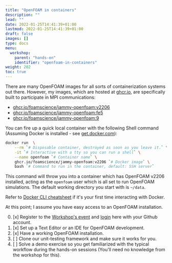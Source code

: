 ```yaml
---
title: "OpenFOAM in containers"
description: ""
lead: ""
date: 2022-01-25T14:41:39+01:00
lastmod: 2022-01-25T14:41:39+01:00
draft: false
images: []
type: docs
menu:
  workshop:
    parent: "hands-on"
    identifier: "openfoam-in-containers"
weight: 202
toc: true
---
```


There are many OpenFOAM images for all sorts of containerization systems out there. However, my images,
which are hosted at [ghcr.io](https://ghcr.io), are specifically built to participate in MPI communications:

- [ghcr.io/foamscience/jammy-openfoam:v2206](https://github.com/users/FoamScience/packages/container/jammy-openfoam/44898482?tag=v2206)
- [ghcr.io/foamscience/jammy-openfoam:fe5](https://github.com/users/FoamScience/packages/container/jammy-openfoam/44946661?tag=fe5)
- [ghcr.io/foamscience/jammy-openfoam:9](https://github.com/users/FoamScience/packages/container/jammy-openfoam/44886760?tag=9)

You can fire up a quick local container with the following Shell command (Assuming Docker is installed - see [get.docker.com](https://get.docker.com/)):
```bash
docker run  \
    --rm `# Disposable container, destroyed as soon as you leave it.` \
    -it `# Interactive with a tty so you can run a shell` \
    --name openfoam `# Container name` \
    ghcr.io/foamscience/jammy-openfoam:v2206 `# Docker image` \
    bash `# Command to run in the container, default: SSH server`
```

This command will throw you into a container which has OpenFOAM v2206 installed,
acting as the `openfoam` user which is all set to run OpenFOAM simulations. The default working directory you
start with is `~/data`.

Refer to [Docker CLI cheatsheet](https://docs.docker.com/get-started/docker_cheatsheet.pdf) if it's your first time
interacting with Docker.


At this point; I assume you have easy access to an OpenFOAM installation.

0. [x] Register to the [Workshop's event]() and [login](/login) here with your Github account.
1. [x] Set up a Text Editor or an IDE for OpenFOAM development.
2. [x] Have a working OpenFOAM installation.
2. [ ] Clone our unit-testing framework and make sure it works for you.
3. [ ] Solve a demo exercise so you get familiarized with the typical workflow during the hands-on sessions (You'll need no knowledge from the workshop for this).

